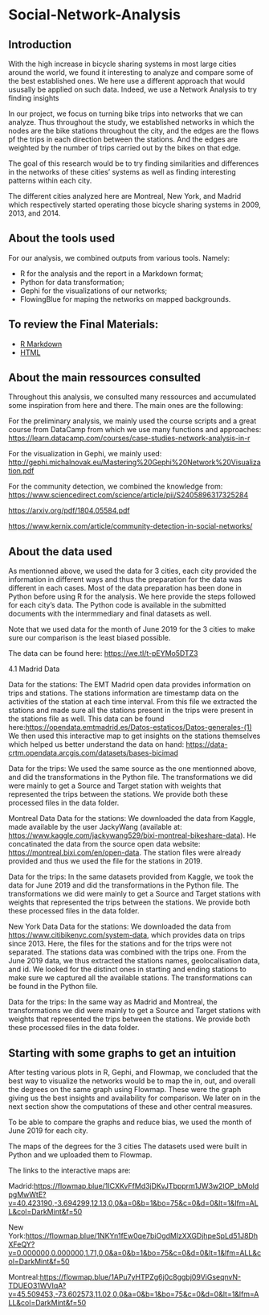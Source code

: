 # Social-Network-Analysis

## Introduction

With the high increase in bicycle sharing systems in most large cities around the world, we found it interesting to analyze and compare some of the best established ones. We here use a different approach that would ususally be applied on such data. Indeed, we use a Network Analysis to try finding insights

In our project, we focus on turning bike trips into networks that we can analyze. Thus throughout the study, we established networks in which the nodes are the bike stations throughout the city, and the edges are the flows pf the trips in each direction between the stations. And the edges are weighted by the number of trips carried out by the bikes on that edge.

The goal of this research would be to try finding similarities and differences in the networks of these cities’ systems as well as finding interesting patterns within each city.

The different cities analyzed here are Montreal, New York, and Madrid which respectively started operating those bicycle sharing systems in 2009, 2013, and 2014.


## About the tools used
For our analysis, we combined outputs from various tools. Namely:

- R for the analysis and the report in a Markdown format;
- Python for data transformation;
- Gephi for the visualizations of our networks;
- FlowingBlue for maping the networks on mapped backgrounds.

## To review the Final Materials:
- [R Markdown](https://github.com/BegonaFrigolet/Social-Network-Analysis-/blob/main/SNAproject.Rmd)
- [HTML](https://github.com/BegonaFrigolet/Social-Network-Analysis-/blob/main/A%20look%20at%20Madrid%E2%80%99s%20Bike%20Sharing%20System%20with%20Comparaisons%20to%20New%20York%20and%20Montreal%E2%80%99s%20systems%20HTML.html)

## About the main ressources consulted
Throughout this analysis, we consulted many ressources and accumulated some inspiration from here and there. The main ones are the following:

For the preliminary analysis, we mainly used the course scripts and a great course from DataCamp from which we use many functions and approaches: https://learn.datacamp.com/courses/case-studies-network-analysis-in-r

For the visualization in Gephi, we mainly used: http://gephi.michalnovak.eu/Mastering%20Gephi%20Network%20Visualization.pdf

For the community detection, we combined the knowledge from: https://www.sciencedirect.com/science/article/pii/S2405896317325284

https://arxiv.org/pdf/1804.05584.pdf

https://www.kernix.com/article/community-detection-in-social-networks/


## About the data used
As mentionned above, we used the data for 3 cities, each city provided the information in different ways and thus the preparation for the data was different in each cases. Most of the data preparation has been done in Python before using R for the analysis. We here provide the steps followed for each city’s data. The Python code is available in the submitted documents with the intermmediary and final datasets as well.

Note that we used data for the month of June 2019 for the 3 cities to make sure our comparison is the least biased possible.

The data can be found here: https://we.tl/t-pEYMo5DTZ3

4.1 Madrid Data

Data for the stations:
The EMT Madrid open data provides information on trips and stations. The stations information are timestamp data on the activities of the station at each time interval. From this file we extracted the stations and made sure all the stations present in the trips were present in the stations file as well. This data can be found here:https://opendata.emtmadrid.es/Datos-estaticos/Datos-generales-(1) We then used this interactive map to get insights on the stations themselves which helped us better understand the data on hand: https://data-crtm.opendata.arcgis.com/datasets/bases-bicimad


Data for the trips:
We used the same source as the one mentionned above, and did the transformations in the Python file. The transformations we did were mainly to get a Source and Target station with weights that represented the trips between the stations. We provide both these processed files in the data folder.


Montreal Data
Data for the stations:
We downloaded the data from Kaggle, made available by the user JackyWang (available at: https://www.kaggle.com/jackywang529/bixi-montreal-bikeshare-data). He concatinated the data from the source open data website: https://montreal.bixi.com/en/open-data. The station files were already provided and thus we used the file for the stations in 2019.

Data for the trips:
In the same datasets provided from Kaggle, we took the data for June 2019 and did the transformations in the Python file. The transformations we did were mainly to get a Source and Target stations with weights that represented the trips between the stations. We provide both these processed files in the data folder.


New York Data
Data for the stations:
We downloaded the data from https://www.citibikenyc.com/system-data, which provides data on trips since 2013. Here, the files for the stations and for the trips were not separated. The stations data was combined with the trips one. From the June 2019 data, we thus extracted the stations names, geolocalisation data, and id. We looked for the distinct ones in starting and ending stations to make sure we captured all the available stations. The transformations can be found in the Python file.

Data for the trips:
In the same way as Madrid and Montreal, the transformations we did were mainly to get a Source and Target stations with weights that represented the trips between the stations. We provide both these processed files in the data folder.

## Starting with some graphs to get an intuition
After testing various plots in R, Gephi, and Flowmap, we concluded that the best way to visualize the networks would be to map the in, out, and overall the degrees on the same graph using Flowmap. These were the graph giving us the best insights and availability for comparison. We later on in the next section show the computations of these and other central measures.

To be able to compare the graphs and reduce bias, we used the month of June 2019 for each city.

The maps of the degrees for the 3 cities
The datasets used were built in Python and we uploaded them to Flowmap.

The links to the interactive maps are:

Madrid:https://flowmap.blue/1ICXKvFfMd3jDKvJTbpprm1JW3w2lOP_bMoIdpgMwWtE?v=40.423190,-3.694299,12.13,0,0&a=0&b=1&bo=75&c=0&d=0&lt=1&lfm=ALL&col=DarkMint&f=50

New York:https://flowmap.blue/1NKYn1fEw0qe7biOgdMlzXXGDjhpeSpLd51J8DhXFeQY?v=0.000000,0.000000,1.71,0,0&a=0&b=1&bo=75&c=0&d=0&lt=1&lfm=ALL&col=DarkMint&f=50

Montreal:https://flowmap.blue/1APu7yHTPZg6j0c8ggbj09ViGseqnvN-TDUEO31WVIqA?v=45.509453,-73.602573,11.02,0,0&a=0&b=1&bo=75&c=0&d=0&lt=1&lfm=ALL&col=DarkMint&f=50 



